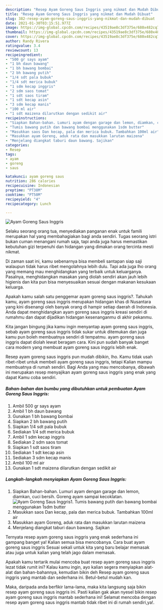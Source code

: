 ```yaml
---
description: "Resep Ayam Goreng Saus Inggris yang nikmat dan Mudah Dibuat"
title: "Resep Ayam Goreng Saus Inggris yang nikmat dan Mudah Dibuat"
slug: 382-resep-ayam-goreng-saus-inggris-yang-nikmat-dan-mudah-dibuat
date: 2021-01-30T03:15:51.977Z
image: https://img-global.cpcdn.com/recipes/43519ae8c3df375e/680x482cq70/ayam-goreng-saus-inggris-foto-resep-utama.jpg
thumbnail: https://img-global.cpcdn.com/recipes/43519ae8c3df375e/680x482cq70/ayam-goreng-saus-inggris-foto-resep-utama.jpg
cover: https://img-global.cpcdn.com/recipes/43519ae8c3df375e/680x482cq70/ayam-goreng-saus-inggris-foto-resep-utama.jpg
author: Randy Rivera
ratingvalue: 3.4
reviewcount: 13
recipeingredient:
- "500 gr says ayam"
- "1 bh daun bawang"
- "1 bh bawang bombai"
- "2 bh bawang putih"
- "1/4 sdt pala bubuk"
- "1/4 sdt merica bubuk"
- "1 sdm kecap inggris"
- "2 sdm saos tomat"
- "1 sdt saos tiram"
- "1 sdt kecap asin"
- "3 sdm kecap manis"
- "100 ml air"
- "1 sdt maizena dilarutkan dengan sedikit air"
recipeinstructions:
- "Siapkan Bahan-bahan. Lumuri ayam dengan garage dan lemon, diamkan, cuci bersih. Goreng ayam sampai kecoklatan."
- "Tumis bawang putih dan bawang bombai menggunakan 1sdm butter"
- "Masukkan saos Dan kecap, pala dan merica bubuk. Tambahkan 100ml air"
- "Masukkan ayam Goreng, aduk rata dan masukkan larutan maizena"
- "Menjelang diangkat taburi daun bawang. Sajikan"
categories:
- Resep
tags:
- ayam
- goreng
- saus

katakunci: ayam goreng saus 
nutrition: 286 calories
recipecuisine: Indonesian
preptime: "PT38M"
cooktime: "PT50M"
recipeyield: "4"
recipecategory: Lunch

---
```



![Ayam Goreng Saus Inggris](https://img-global.cpcdn.com/recipes/43519ae8c3df375e/680x482cq70/ayam-goreng-saus-inggris-foto-resep-utama.jpg)

Selaku seorang orang tua, menyediakan panganan enak untuk famili merupakan hal yang membahagiakan bagi anda sendiri. Tugas seorang istri bukan cuman menangani rumah saja, tapi anda juga harus memastikan kebutuhan gizi terpenuhi dan hidangan yang dimakan orang tercinta mesti nikmat.

Di zaman  saat ini, kamu sebenarnya bisa membeli santapan siap saji walaupun tidak harus ribet mengolahnya lebih dulu. Tapi ada juga lho orang yang memang mau menghidangkan yang terbaik untuk keluarganya. Pasalnya, menghidangkan masakan yang diolah sendiri akan jauh lebih higienis dan kita pun bisa menyesuaikan sesuai dengan makanan kesukaan keluarga. 



Apakah kamu salah satu penggemar ayam goreng saus inggris?. Tahukah kamu, ayam goreng saus inggris merupakan hidangan khas di Nusantara yang kini disenangi oleh banyak orang di hampir setiap daerah di Indonesia. Anda dapat menghidangkan ayam goreng saus inggris kreasi sendiri di rumahmu dan dapat dijadikan hidangan kesenanganmu di akhir pekanmu.

Kita jangan bingung jika kamu ingin menyantap ayam goreng saus inggris, sebab ayam goreng saus inggris tidak sukar untuk ditemukan dan juga kamu pun boleh membuatnya sendiri di tempatmu. ayam goreng saus inggris dapat diolah lewat beragam cara. Kini pun sudah banyak banget cara modern yang membuat ayam goreng saus inggris lebih enak.

Resep ayam goreng saus inggris pun mudah dibikin, lho. Kamu tidak usah ribet-ribet untuk membeli ayam goreng saus inggris, tetapi Kalian mampu membuatnya di rumah sendiri. Bagi Anda yang mau mencobanya, dibawah ini merupakan resep menyajikan ayam goreng saus inggris yang enak yang dapat Kamu coba sendiri.

<!--inarticleads1-->

##### Bahan-bahan dan bumbu yang dibutuhkan untuk pembuatan Ayam Goreng Saus Inggris:

1. Ambil 500 gr says ayam
1. Ambil 1 bh daun bawang
1. Gunakan 1 bh bawang bombai
1. Siapkan 2 bh bawang putih
1. Siapkan 1/4 sdt pala bubuk
1. Sediakan 1/4 sdt merica bubuk
1. Ambil 1 sdm kecap inggris
1. Sediakan 2 sdm saos tomat
1. Siapkan 1 sdt saos tiram
1. Sediakan 1 sdt kecap asin
1. Sediakan 3 sdm kecap manis
1. Ambil 100 ml air
1. Gunakan 1 sdt maizena dilarutkan dengan sedikit air




<!--inarticleads2-->

##### Langkah-langkah menyiapkan Ayam Goreng Saus Inggris:

1. Siapkan Bahan-bahan. Lumuri ayam dengan garage dan lemon, diamkan, cuci bersih. Goreng ayam sampai kecoklatan.
<img src="https://img-global.cpcdn.com/steps/23ecd709bf0fc30d/160x128cq70/ayam-goreng-saus-inggris-langkah-memasak-1-foto.jpg" alt="Ayam Goreng Saus Inggris">1. Tumis bawang putih dan bawang bombai menggunakan 1sdm butter
1. Masukkan saos Dan kecap, pala dan merica bubuk. Tambahkan 100ml air
1. Masukkan ayam Goreng, aduk rata dan masukkan larutan maizena
1. Menjelang diangkat taburi daun bawang. Sajikan




Ternyata resep ayam goreng saus inggris yang enak sederhana ini gampang banget ya! Kalian semua bisa mencobanya. Cara buat ayam goreng saus inggris Sesuai sekali untuk kita yang baru belajar memasak atau juga untuk kalian yang telah jago dalam memasak.

Apakah kamu tertarik mulai mencoba buat resep ayam goreng saus inggris lezat tidak rumit ini? Kalau kamu ingin, ayo kalian segera menyiapkan alat-alat dan bahan-bahannya, kemudian bikin deh Resep ayam goreng saus inggris yang mantab dan sederhana ini. Betul-betul mudah kan. 

Maka, daripada anda berfikir lama-lama, maka kita langsung saja bikin resep ayam goreng saus inggris ini. Pasti kalian gak akan nyesel bikin resep ayam goreng saus inggris mantab sederhana ini! Selamat mencoba dengan resep ayam goreng saus inggris mantab tidak ribet ini di rumah sendiri,ya!.

